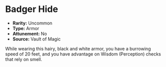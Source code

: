 # Badger Hide

- **Rarity:** Uncommon
- **Type:** Armor
- **Attunement:** No
- **Source:** Vault of Magic

While wearing this hairy, black and white armor, you have a burrowing speed of 20 feet, and you have advantage on Wisdom (Perception) checks that rely on smell.
